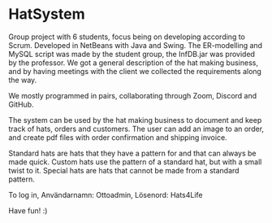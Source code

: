 # HatSystem

Group project with 6 students, focus being on developing according to Scrum. Developed in NetBeans with Java and Swing. The ER-modelling and MySQL script was made by the student group, the InfDB.jar was provided by the professor. We got a general description of the hat making business, and by having meetings with the client we collected the requirements along the way.

We mostly programmed in pairs, collaborating through Zoom, Discord and GitHub.

The system can be used by the hat making business to document and keep track of hats, orders and customers. The user can add an image to an order, and create pdf files with order confirmation and shipping invoice.

Standard hats are hats that they have a pattern for and that can always be made quick.
Custom hats use the pattern of a standard hat, but with a small twist to it.
Special hats are hats that cannot be made from a standard pattern.

To log in, Användarnamn: Ottoadmin, Lösenord: Hats4Life

Have fun! :)
